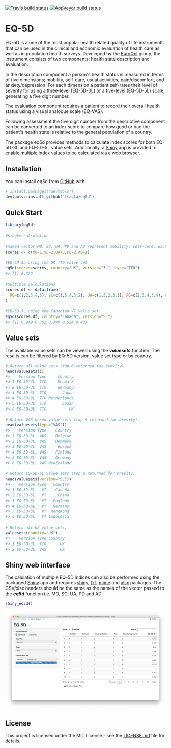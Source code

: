 
<!-- README.md is generated from README.Rmd. Please edit that file -->
<!-- badges: start -->
[![Travis build status](https://travis-ci.org/fragla/eq5d.svg?branch=master)](https://travis-ci.org/fragla/eq5d) [![AppVeyor build status](https://ci.appveyor.com/api/projects/status/github/fragla/eq5d?branch=master&svg=true)](https://ci.appveyor.com/project/fragla/eq5d) <!-- badges: end -->

EQ-5D
=====

EQ-5D is a one of the most popular health related quality of life instruments that can be used in the clinical and economic evaluation of health care as well as in population health surveys. Developed by the [EuroQol](https://www.euroqol.org) group, the instrument consists of two components: health state description and evaluation.

In the description component a person's health status is measured in terms of five dimensions; mobility, self-care, usual activities, pain/discomfort, and anxiety/depression. For each dimension a patient self-rates their level of severity for using a three-level ([EQ-5D-3L](https://euroqol.org/eq-5d-instruments/eq-5d-3l-about/)) or a five-level ([EQ-5D-5L](https://euroqol.org/eq-5d-instruments/eq-5d-5l-about/)) scale, generating a five digit number.

The evaluation component requires a patient to record their overall health status using a visual analogue scale (EQ-VAS).

Following assessment the five digit number from the descriptive component can be converted to an index score to compare how good or bad the patient's health state is relative to the general population of a country.

The package eq5d provides methods to calculate index scores for both EQ-5D-3L and EQ-5D-5L value sets. Additionally, a [Shiny](https://shiny.rstudio.com) app is provided to enable multiple index values to be calculated via a web browser.

Installation
------------

You can install eq5d from [GitHub](https://github.com/) with:

``` r
# install.packages("devtools")
devtools::install_github("fragla/eq5d")
```

Quick Start
-----------

``` r
library(eq5d)

#single calculation

#named vector MO, SC, UA, PD and AD represent mobility, self-care, usual activites, pain/discomfort and anxiety/depression, respectfully.
scores <- c(MO=1,SC=2,UA=3,PD=2,AD=1)

#EQ-5D-3L using the UK TTO value set
eq5d(scores=scores, country="UK", version="3L", type="TTO")
#> [1] 0.329

#multiple calculations
scores.df <- data.frame(
  MO=c(1,2,3,4,5), SC=c(1,5,4,3,2), UA=c(1,5,2,3,1), PD=c(1,3,4,3,4), AD=c(1,2,1,2,1)
)

#EQ-5D-5L using the Canadian VT value set
eq5d(scores.df, country="Canada", version="5L")
#> [1] 0.949 0.362 0.390 0.524 0.431
```

Value sets
----------

The available value sets can be viewed using the ***valuesets*** function. The results can be filtered by EQ-5D version, value set type or by country.

``` r
# Return all value sets (top 6 returned for brevity).
head(valuesets())
#>    Version Type     Country
#> 1 EQ-5D-3L  TTO     Denmark
#> 2 EQ-5D-3L  TTO     Germany
#> 3 EQ-5D-3L  TTO       Japan
#> 4 EQ-5D-3L  TTO Netherlands
#> 5 EQ-5D-3L  TTO       Spain
#> 6 EQ-5D-3L  TTO          UK

# Return VAS based value sets (top 6 returned for brevity).
head(valuesets(type="VAS"))
#>    Version Type    Country
#> 1 EQ-5D-3L  VAS    Belgium
#> 2 EQ-5D-3L  VAS    Denmark
#> 3 EQ-5D-3L  VAS     Europe
#> 4 EQ-5D-3L  VAS    Finland
#> 5 EQ-5D-3L  VAS    Germany
#> 6 EQ-5D-3L  VAS NewZealand

# Return EQ-5D-5L value sets (top 6 returned for brevity).
head(valuesets(version="5L"))
#>    Version Type   Country
#> 1 EQ-5D-5L   VT    Canada
#> 2 EQ-5D-5L   VT     China
#> 3 EQ-5D-5L   VT   England
#> 4 EQ-5D-5L   VT   Germany
#> 5 EQ-5D-5L   VT  HongKong
#> 6 EQ-5D-5L   VT Indonesia

# Return all UK value sets.
valuesets(country="UK")
#>    Version Type Country
#> 1 EQ-5D-3L  TTO      UK
#> 2 EQ-5D-3L  VAS      UK
```

Shiny web interface
-------------------

The calulation of multiple EQ-5D indices can also be performed using the packaged [Shiny](https://shiny.rstudio.com) app and requires [shiny](https://cran.r-project.org/web/packages/shiny/index.html), [DT](https://cran.r-project.org/web/packages/DT/index.html), [mime](https://cran.r-project.org/web/packages/mime/index.html) and [xlsx](https://cran.r-project.org/web/packages/xlsx/index.html) packages. The CSV/xlsx headers should be the same as the names of the vector passed to the ***eq5d*** function i.e. MO, SC, UA, PD and AD.

``` r
shiny_eq5d()
```

![Shiny EQ-5D app screenshot](man/figures/shiny_app_screenshot.png)

License
-------

This project is licensed under the MIT License - see the [LICENSE.md](https://github.com/fragla/eq5d/blob/master/LICENSE.md) file for details.
